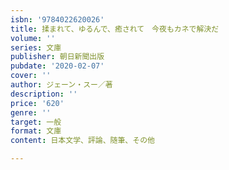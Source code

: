 ```yaml
---
isbn: '9784022620026'
title: 揉まれて、ゆるんで、癒されて　今夜もカネで解決だ
volume: ''
series: 文庫
publisher: 朝日新聞出版
pubdate: '2020-02-07'
cover: ''
author: ジェーン・スー／著
description: ''
price: '620'
genre: ''
target: 一般
format: 文庫
content: 日本文学、評論、随筆、その他

---
```

